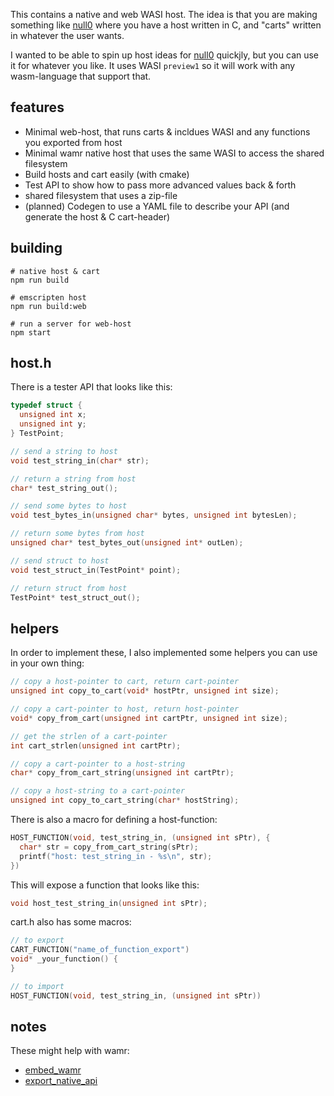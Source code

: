 This contains a native and web WASI host. The idea is that you are making something like [null0](https://giuthub.com/natnullgames/null0) where you have a host written in C, and "carts" written in whatever the user wants.

I wanted to be able to spin up host ideas for [null0](https://giuthub.com/natnullgames/null0) quickjly, but you can use it for whatever you like. It uses WASI `preview1` so it will work with any wasm-language that support that.

## features

- Minimal web-host, that runs carts & incldues WASI and any functions you exported from host
- Minimal wamr native host that uses the same WASI to access the shared filesystem
- Build hosts and cart easily (with cmake)
- Test API to show how to pass more advanced values back & forth
- shared filesystem that uses a zip-file
- (planned) Codegen to use a YAML file to describe your API (and generate the host & C cart-header)

## building

```
# native host & cart
npm run build

# emscripten host
npm run build:web

# run a server for web-host
npm start
```

## host.h

There is a tester API that looks like this:

```c
typedef struct {
  unsigned int x;
  unsigned int y;
} TestPoint;

// send a string to host
void test_string_in(char* str);

// return a string from host
char* test_string_out();

// send some bytes to host
void test_bytes_in(unsigned char* bytes, unsigned int bytesLen);

// return some bytes from host
unsigned char* test_bytes_out(unsigned int* outLen);

// send struct to host
void test_struct_in(TestPoint* point);

// return struct from host
TestPoint* test_struct_out();
```

## helpers

In order to implement these, I also implemented some helpers you can use in your own thing:

```c
// copy a host-pointer to cart, return cart-pointer
unsigned int copy_to_cart(void* hostPtr, unsigned int size);

// copy a cart-pointer to host, return host-pointer
void* copy_from_cart(unsigned int cartPtr, unsigned int size);

// get the strlen of a cart-pointer
int cart_strlen(unsigned int cartPtr);

// copy a cart-pointer to a host-string
char* copy_from_cart_string(unsigned int cartPtr);

// copy a host-string to a cart-pointer
unsigned int copy_to_cart_string(char* hostString);
```

There is also a macro for defining a host-function:

```c
HOST_FUNCTION(void, test_string_in, (unsigned int sPtr), {
  char* str = copy_from_cart_string(sPtr);
  printf("host: test_string_in - %s\n", str);
})
```

This will expose a function that looks like this:

```c
void host_test_string_in(unsigned int sPtr);
```

cart.h also has some macros:

```c
// to export
CART_FUNCTION("name_of_function_export")
void* _your_function() {
}

// to import
HOST_FUNCTION(void, test_string_in, (unsigned int sPtr))
```

## notes

These might help with wamr:

- [embed_wamr](https://github.com/bytecodealliance/wasm-micro-runtime/blob/main/doc/embed_wamr.md)
- [export_native_api](https://github.com/bytecodealliance/wasm-micro-runtime/blob/main/doc/export_native_api.md)
